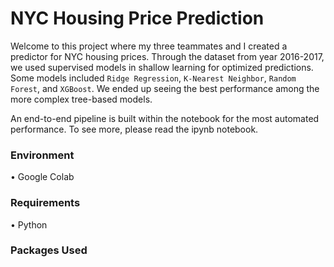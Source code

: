 <h1> NYC Housing Price Prediction</h1>

Welcome to this project where my three teammates and I created a predictor for NYC housing prices. 
Through the dataset from year 2016-2017, we used supervised models in shallow learning for optimized predictions. 
Some models included `Ridge Regression`, `K-Nearest Neighbor`, `Random Forest`, and `XGBoost`. 
We ended up seeing the best performance among the more complex tree-based models. 

An end-to-end pipeline is built within the notebook for the most automated performance. 
To see more, please read the ipynb notebook. 

<h3> Environment</h3>
• Google Colab

<h3> Requirements</h3>
• Python

<h3> Packages Used</h3
• numpy 
• pandas
• sklearn
• scikit-learn
• xgboost





